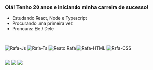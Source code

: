 ### Olá! Tenho 20 anos e iniciando minha carreira de sucesso!

- Estudando React, Node e Typescript
- Procurando uma primeira vez
- Pronouns: Ele / Dele

##
  
  <div estilo="exibição: inline_block"><br>
  <img alinhar="centro" alt="Rafa-Js" altura="30" largura="40" src="https://raw.githubusercontent.com/devicon/devicon/master/icons/javascript/javascript-plain.svg">
  <img alinhar="centro" alt="Rafa-Ts" altura="30" largura="40" src="https://raw.githubusercontent.com/devicon/devicon/master/icons/typescript/typescript-plain.svg">
  <img alinhar="centro" alt="Reato Rafa" altura="30" largura="40" src="https://raw.githubusercontent.com/devicon/devicon/master/icons/react/react-original.svg">
  <img alinhar="centro" alt="Rafa-HTML" altura="30" largura="40" src="https://raw.githubusercontent.com/devicon/devicon/master/icons/html5/html5-original.svg">
  <img alinhar="centro" alt="Rafa-CSS" altura="30" largura="40" src="https://raw.githubusercontent.com/devicon/devicon/master/icons/css3/css3-original.svg">
  
  ##
  
  <div > 
  <a href="https://www.instagram.com/orafaelsh" alvo="_em branco"><img src="https://img.shields.io/badge/Instagram-E4405F?style = for-the-badge&logo = instagram&logoColor = branco " alvo="_em branco"></a>
  <a href = "mailto: rafaelsilvarssantos@gmail.com"><img src="https://img.shields.io/badge/-Gmail-%23333?style = for-the-badge&logo = gmail&logoColor = branco " alvo="_em branco"></a>
  <a href="https://www.linkedin.com/in/rafaeldasilvasantos" alvo="_em branco"><img src="https://img.shields.io/badge/-LinkedIn-%230077B5?style = for-the-badge&logo = linkedin&logoColor = branco " alvo="_em branco"></a> 
 
</div >
